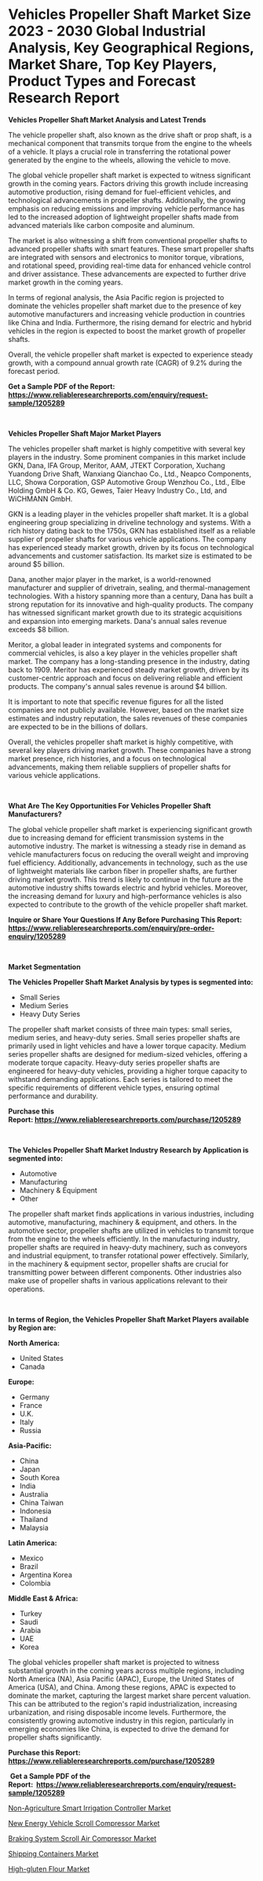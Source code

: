 <p><h1>Vehicles Propeller Shaft Market Size 2023 - 2030 Global Industrial Analysis, Key Geographical Regions, Market Share, Top Key Players, Product Types and Forecast Research Report</h1></p><p><strong>Vehicles Propeller Shaft Market Analysis and Latest Trends</strong></p>
<p><p>The vehicle propeller shaft, also known as the drive shaft or prop shaft, is a mechanical component that transmits torque from the engine to the wheels of a vehicle. It plays a crucial role in transferring the rotational power generated by the engine to the wheels, allowing the vehicle to move.</p><p>The global vehicle propeller shaft market is expected to witness significant growth in the coming years. Factors driving this growth include increasing automotive production, rising demand for fuel-efficient vehicles, and technological advancements in propeller shafts. Additionally, the growing emphasis on reducing emissions and improving vehicle performance has led to the increased adoption of lightweight propeller shafts made from advanced materials like carbon composite and aluminum.</p><p>The market is also witnessing a shift from conventional propeller shafts to advanced propeller shafts with smart features. These smart propeller shafts are integrated with sensors and electronics to monitor torque, vibrations, and rotational speed, providing real-time data for enhanced vehicle control and driver assistance. These advancements are expected to further drive market growth in the coming years.</p><p>In terms of regional analysis, the Asia Pacific region is projected to dominate the vehicles propeller shaft market due to the presence of key automotive manufacturers and increasing vehicle production in countries like China and India. Furthermore, the rising demand for electric and hybrid vehicles in the region is expected to boost the market growth of propeller shafts.</p><p>Overall, the vehicle propeller shaft market is expected to experience steady growth, with a compound annual growth rate (CAGR) of 9.2% during the forecast period.</p></p>
<p><strong>Get a Sample PDF of the Report:&nbsp; <a href="https://www.reliableresearchreports.com/enquiry/request-sample/1205289">https://www.reliableresearchreports.com/enquiry/request-sample/1205289</a></strong></p>
<p>&nbsp;</p>
<p><strong>Vehicles Propeller Shaft Major Market Players</strong></p>
<p><p>The vehicles propeller shaft market is highly competitive with several key players in the industry. Some prominent companies in this market include GKN, Dana, IFA Group, Meritor, AAM, JTEKT Corporation, Xuchang Yuandong Drive Shaft, Wanxiang Qianchao Co., Ltd., Neapco Components, LLC, Showa Corporation, GSP Automotive Group Wenzhou Co., Ltd., Elbe Holding GmbH & Co. KG, Gewes, Taier Heavy Industry Co., Ltd, and WiCHMANN GmbH.</p><p>GKN is a leading player in the vehicles propeller shaft market. It is a global engineering group specializing in driveline technology and systems. With a rich history dating back to the 1750s, GKN has established itself as a reliable supplier of propeller shafts for various vehicle applications. The company has experienced steady market growth, driven by its focus on technological advancements and customer satisfaction. Its market size is estimated to be around $5 billion.</p><p>Dana, another major player in the market, is a world-renowned manufacturer and supplier of drivetrain, sealing, and thermal-management technologies. With a history spanning more than a century, Dana has built a strong reputation for its innovative and high-quality products. The company has witnessed significant market growth due to its strategic acquisitions and expansion into emerging markets. Dana's annual sales revenue exceeds $8 billion.</p><p>Meritor, a global leader in integrated systems and components for commercial vehicles, is also a key player in the vehicles propeller shaft market. The company has a long-standing presence in the industry, dating back to 1909. Meritor has experienced steady market growth, driven by its customer-centric approach and focus on delivering reliable and efficient products. The company's annual sales revenue is around $4 billion.</p><p>It is important to note that specific revenue figures for all the listed companies are not publicly available. However, based on the market size estimates and industry reputation, the sales revenues of these companies are expected to be in the billions of dollars.</p><p>Overall, the vehicles propeller shaft market is highly competitive, with several key players driving market growth. These companies have a strong market presence, rich histories, and a focus on technological advancements, making them reliable suppliers of propeller shafts for various vehicle applications.</p></p>
<p>&nbsp;</p>
<p><strong>What Are The Key Opportunities For Vehicles Propeller Shaft Manufacturers?</strong></p>
<p><p>The global vehicle propeller shaft market is experiencing significant growth due to increasing demand for efficient transmission systems in the automotive industry. The market is witnessing a steady rise in demand as vehicle manufacturers focus on reducing the overall weight and improving fuel efficiency. Additionally, advancements in technology, such as the use of lightweight materials like carbon fiber in propeller shafts, are further driving market growth. This trend is likely to continue in the future as the automotive industry shifts towards electric and hybrid vehicles. Moreover, the increasing demand for luxury and high-performance vehicles is also expected to contribute to the growth of the vehicle propeller shaft market.</p></p>
<p><strong>Inquire or Share Your Questions If Any Before Purchasing This Report: <a href="https://www.reliableresearchreports.com/enquiry/pre-order-enquiry/1205289">https://www.reliableresearchreports.com/enquiry/pre-order-enquiry/1205289</a></strong></p>
<p>&nbsp;</p>
<p><strong>Market Segmentation</strong></p>
<p><strong>The Vehicles Propeller Shaft Market Analysis by types is segmented into:</strong></p>
<p><ul><li>Small Series</li><li>Medium Series</li><li>Heavy Duty Series</li></ul></p>
<p><p>The propeller shaft market consists of three main types: small series, medium series, and heavy-duty series. Small series propeller shafts are primarily used in light vehicles and have a lower torque capacity. Medium series propeller shafts are designed for medium-sized vehicles, offering a moderate torque capacity. Heavy-duty series propeller shafts are engineered for heavy-duty vehicles, providing a higher torque capacity to withstand demanding applications. Each series is tailored to meet the specific requirements of different vehicle types, ensuring optimal performance and durability.</p></p>
<p><strong>Purchase this Report:&nbsp;<a href="https://www.reliableresearchreports.com/purchase/1205289">https://www.reliableresearchreports.com/purchase/1205289</a></strong></p>
<p>&nbsp;</p>
<p><strong>The Vehicles Propeller Shaft Market Industry Research by Application is segmented into:</strong></p>
<p><ul><li>Automotive</li><li>Manufacturing</li><li>Machinery & Equipment</li><li>Other</li></ul></p>
<p><p>The propeller shaft market finds applications in various industries, including automotive, manufacturing, machinery & equipment, and others. In the automotive sector, propeller shafts are utilized in vehicles to transmit torque from the engine to the wheels efficiently. In the manufacturing industry, propeller shafts are required in heavy-duty machinery, such as conveyors and industrial equipment, to transfer rotational power effectively. Similarly, in the machinery & equipment sector, propeller shafts are crucial for transmitting power between different components. Other industries also make use of propeller shafts in various applications relevant to their operations.</p></p>
<p>&nbsp;</p>
<p><strong>In terms of Region, the Vehicles Propeller Shaft Market Players available by Region are:</strong></p>
<p>
    <p> <strong> North America: </strong>
        <ul>
            <li>United States</li>
            <li>Canada</li>
        </ul>
        </p> 
    <p> <strong> Europe: </strong>
        <ul>
            <li>Germany</li>
            <li>France</li>
            <li>U.K.</li>
            <li>Italy</li>
            <li>Russia</li>
        </ul>
        </p> 
    <p> <strong> Asia-Pacific: </strong>
        <ul>
            <li>China</li>
            <li>Japan</li>
            <li>South Korea</li>
            <li>India</li>
            <li>Australia</li>
            <li>China Taiwan</li>
            <li>Indonesia</li>
            <li>Thailand</li>
            <li>Malaysia</li>
        </ul>
        </p> 
    <p> <strong> Latin America: </strong>
        <ul>
            <li>Mexico</li>
            <li>Brazil</li>
            <li>Argentina Korea</li>
            <li>Colombia</li>
        </ul>
        </p> 
    <p> <strong> Middle East & Africa: </strong>
        <ul>
            <li>Turkey</li>
            <li>Saudi</li>
            <li>Arabia</li>
            <li>UAE</li>
            <li>Korea</li>
        </ul>
    </p>
    </p>
<p><p>The global vehicles propeller shaft market is projected to witness substantial growth in the coming years across multiple regions, including North America (NA), Asia Pacific (APAC), Europe, the United States of America (USA), and China. Among these regions, APAC is expected to dominate the market, capturing the largest market share percent valuation. This can be attributed to the region's rapid industrialization, increasing urbanization, and rising disposable income levels. Furthermore, the consistently growing automotive industry in this region, particularly in emerging economies like China, is expected to drive the demand for propeller shafts significantly.</p></p>
<p><strong>Purchase this Report: <a href="https://www.reliableresearchreports.com/purchase/1205289">https://www.reliableresearchreports.com/purchase/1205289</a></strong></p>
<p>&nbsp;<strong>Get a Sample PDF of the Report:&nbsp;&nbsp;<a href="https://www.reliableresearchreports.com/enquiry/request-sample/1205289">https://www.reliableresearchreports.com/enquiry/request-sample/1205289</a></strong></p>
<p><strong></strong></p>
<p><p><a href="https://medium.com/@sandyabbott2023/non-agriculture-smart-irrigation-controller-market-exploring-market-share-market-trends-and-cbdcb7bd37be">Non-Agriculture Smart Irrigation Controller Market</a></p><p><a href="https://www.linkedin.com/pulse/new-energy-vehicle-scroll-compressor-market-size-2023-/">New Energy Vehicle Scroll Compressor Market</a></p><p><a href="https://www.linkedin.com/pulse/braking-system-scroll-air-compressor-market-research-report/">Braking System Scroll Air Compressor Market</a></p><p><a href="https://medium.com/@cameronhuel/decoding-shipping-containers-market-metrics-market-share-trends-and-growth-patterns-72f6c352eba1">Shipping Containers Market</a></p><p><a href="https://github.com/vimar16th/Market-Research-Report-List-1/blob/main/high-gluten-flour-market.md">High-gluten Flour Market</a></p></p>